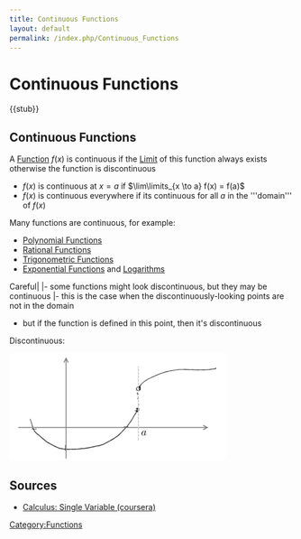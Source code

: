 ```yaml
---
title: Continuous Functions
layout: default
permalink: /index.php/Continuous_Functions
---
```


# Continuous Functions

{{stub}}

## Continuous Functions
A [Function](Function) $f(x)$ is continuous if the [Limit](Limit) of this function always exists
otherwise the function is discontinuous


- $f(x)$ is continuous at $x = a$ if $\lim\limits_{x \to a} f(x) = f(a)$ 
- $f(x)$ is continuous everywhere if its continuous for all $a$ in the '''domain''' of $f(x)$


Many functions are continuous, for example: 
- [Polynomial Functions](Polynomial_Functions)
- [Rational Functions](Rational_Functions)
- [Trigonometric Functions](Trigonometric_Functions)
- [Exponential Functions](Exponential_Functions) and [Logarithms](Logarithms)


Careful|   |- some functions might look discontinuous, but they may be continuous |- this is the case when the discontinuously-looking points are not in the domain 
- but if the function is defined in this point, then it's discontinuous 

Discontinuous: 

<img src="https://raw.githubusercontent.com/alexeygrigorev/wiki-figures/master/crs/calc/limit-discontinuity.png" alt="Image">


## Sources
- [Calculus: Single Variable (coursera)](Calculus__Single_Variable_(coursera))

[Category:Functions](Category_Functions)